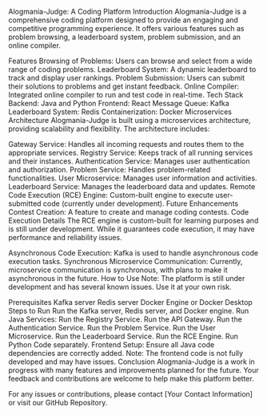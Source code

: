 Alogmania-Judge: A Coding Platform
Introduction
Alogmania-Judge is a comprehensive coding platform designed to provide an engaging and competitive programming experience. It offers various features such as problem browsing, a leaderboard system, problem submission, and an online compiler.

Features
Browsing of Problems: Users can browse and select from a wide range of coding problems.
Leaderboard System: A dynamic leaderboard to track and display user rankings.
Problem Submission: Users can submit their solutions to problems and get instant feedback.
Online Compiler: Integrated online compiler to run and test code in real-time.
Tech Stack
Backend: Java and Python
Frontend: React
Message Queue: Kafka
Leaderboard System: Redis
Containerization: Docker
Microservices Architecture
Alogmania-Judge is built using a microservices architecture, providing scalability and flexibility. The architecture includes:

Gateway Service: Handles all incoming requests and routes them to the appropriate services.
Registry Service: Keeps track of all running services and their instances.
Authentication Service: Manages user authentication and authorization.
Problem Service: Handles problem-related functionalities.
User Microservice: Manages user information and activities.
Leaderboard Service: Manages the leaderboard data and updates.
Remote Code Execution (RCE) Engine: Custom-built engine to execute user-submitted code (currently under development).
Future Enhancements
Contest Creation: A feature to create and manage coding contests.
Code Execution Details
The RCE engine is custom-built for learning purposes and is still under development. While it guarantees code execution, it may have performance and reliability issues.

Asynchronous Code Execution: Kafka is used to handle asynchronous code execution tasks.
Synchronous Microservice Communication: Currently, microservice communication is synchronous, with plans to make it asynchronous in the future.
How to Use
Note: The platform is still under development and has several known issues. Use it at your own risk.

Prerequisites
Kafka server
Redis server
Docker Engine or Docker Desktop
Steps to Run
Run the Kafka server, Redis server, and Docker engine.
Run Java Services:
Run the Registry Service.
Run the API Gateway.
Run the Authentication Service.
Run the Problem Service.
Run the User Microservice.
Run the Leaderboard Service.
Run the RCE Engine.
Run Python Code separately.
Frontend Setup:
Ensure all Java code dependencies are correctly added.
Note: The frontend code is not fully developed and may have issues.
Conclusion
Alogmania-Judge is a work in progress with many features and improvements planned for the future. Your feedback and contributions are welcome to help make this platform better.

For any issues or contributions, please contact [Your Contact Information] or visit our GitHub Repository.

